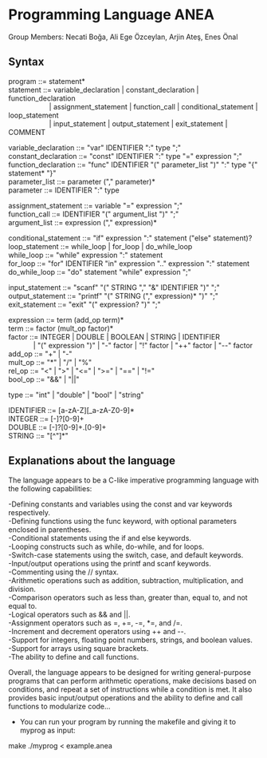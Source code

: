 # Programming Language ANEA  
Group Members: Necati Boğa, Ali Ege Özceylan, Arjin Ateş, Enes Önal

## Syntax
program      ::= statement*  
statement    ::= variable_declaration | constant_declaration | function_declaration  
&emsp; &emsp; &emsp;&emsp;&emsp;  | assignment_statement | function_call | conditional_statement | loop_statement   
&emsp; &emsp; &emsp;&emsp;&emsp;  | input_statement | output_statement | exit_statement | COMMENT

variable_declaration ::= "var" IDENTIFIER ":" type ";"  
constant_declaration ::= "const" IDENTIFIER ":" type "=" expression ";"  
function_declaration ::= "func" IDENTIFIER "(" parameter_list ")" ":" type "{" statement* "}"  
parameter_list        ::= parameter ("," parameter)*  
parameter             ::= IDENTIFIER ":" type  
  
assignment_statement ::= variable "=" expression ";"  
function_call         ::= IDENTIFIER "(" argument_list ")" ";"  
argument_list         ::= expression ("," expression)*  
  
conditional_statement ::= "if" expression ":" statement ("else" statement)?  
loop_statement         ::= while_loop | for_loop | do_while_loop  
while_loop             ::= "while" expression ":" statement  
for_loop               ::= "for" IDENTIFIER "in" expression ".." expression ":" statement  
do_while_loop          ::= "do" statement "while" expression ";"  

input_statement   ::= "scanf" "(" STRING "," "&" IDENTIFIER ")" ";"  
output_statement  ::= "printf" "(" STRING ("," expression)* ")" ";"  
exit_statement    ::= "exit" "(" expression? ")" ";"  
  
expression       ::= term (add_op term)*  
term             ::= factor (mult_op factor)*  
factor           ::= INTEGER | DOUBLE | BOOLEAN | STRING | IDENTIFIER  
&emsp; &emsp; &emsp;| "(" expression ")" | "-" factor | "!" factor | "++" factor | "--" factor
add_op           ::= "+" | "-"  
mult_op          ::= "*" | "/" | "%"  
rel_op           ::= "<" | ">" | "<=" | ">=" | "==" | "!="  
bool_op          ::= "&&" | "||"  
  
type             ::= "int" | "double" | "bool" | "string"  
  
IDENTIFIER       ::= [a-zA-Z][_a-zA-Z0-9]*  
INTEGER          ::= [-]?[0-9]+  
DOUBLE           ::= [-]?[0-9]+\.[0-9]+  
STRING           ::= \"[^\"]*\"  
  
## Explanations about the language  
The language appears to be a C-like imperative programming language with the following capabilities:  
  
-Defining constants and variables using the const and var keywords respectively.  
-Defining functions using the func keyword, with optional parameters enclosed in parentheses.  
-Conditional statements using the if and else keywords.  
-Looping constructs such as while, do-while, and for loops.  
-Switch-case statements using the switch, case, and default keywords.  
-Input/output operations using the printf and scanf keywords.  
-Commenting using the // syntax.  
-Arithmetic operations such as addition, subtraction, multiplication, and division.  
-Comparison operators such as less than, greater than, equal to, and not equal to.  
-Logical operators such as && and ||.  
-Assignment operators such as =, +=, -=, *=, and /=.  
-Increment and decrement operators using ++ and --.  
-Support for integers, floating point numbers, strings, and boolean values.  
-Support for arrays using square brackets.  
-The ability to define and call functions.  
  
Overall, the language appears to be designed for writing general-purpose programs that can perform arithmetic operations, make decisions based on conditions, and repeat a set of instructions while a condition is met. It also provides basic input/output operations and the ability to define and call functions to modularize code...
  
- You can run your program by running the makefile and giving it to myprog as input:  
  
make
./myprog < example.anea
